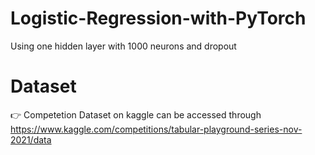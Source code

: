 # Logistic-Regression-with-PyTorch
Using one hidden layer with 1000 neurons and dropout

# Dataset
👉 Competetion Dataset on kaggle can be accessed through https://www.kaggle.com/competitions/tabular-playground-series-nov-2021/data
